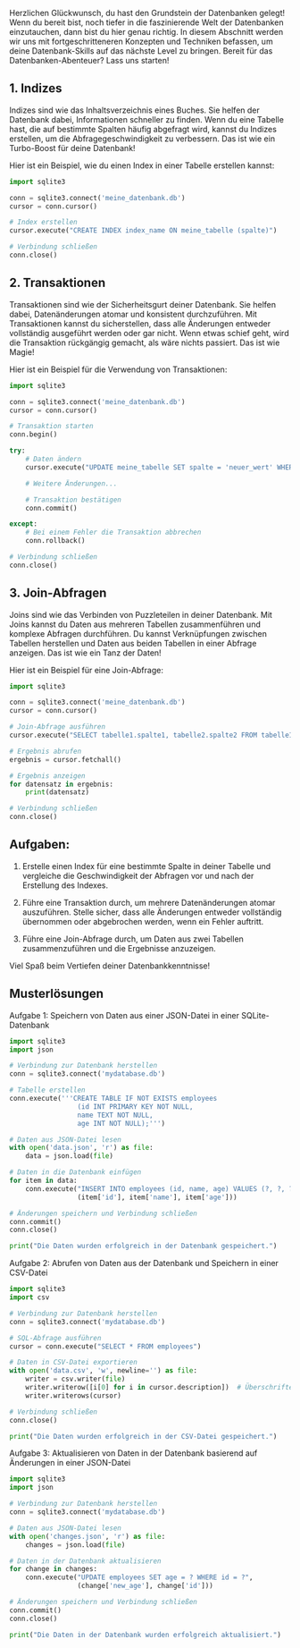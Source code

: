 Herzlichen Glückwunsch, du hast den Grundstein der Datenbanken gelegt! Wenn du bereit bist, noch tiefer in die faszinierende Welt der Datenbanken einzutauchen, dann bist du hier genau richtig. In diesem Abschnitt werden wir uns mit fortgeschritteneren Konzepten und Techniken befassen, um deine Datenbank-Skills auf das nächste Level zu bringen. Bereit für das Datenbanken-Abenteuer? Lass uns starten!

## 1. Indizes

Indizes sind wie das Inhaltsverzeichnis eines Buches. Sie helfen der Datenbank dabei, Informationen schneller zu finden. Wenn du eine Tabelle hast, die auf bestimmte Spalten häufig abgefragt wird, kannst du Indizes erstellen, um die Abfragegeschwindigkeit zu verbessern. Das ist wie ein Turbo-Boost für deine Datenbank!

Hier ist ein Beispiel, wie du einen Index in einer Tabelle erstellen kannst:

```python
import sqlite3

conn = sqlite3.connect('meine_datenbank.db')
cursor = conn.cursor()

# Index erstellen
cursor.execute("CREATE INDEX index_name ON meine_tabelle (spalte)")

# Verbindung schließen
conn.close()
```

## 2. Transaktionen

Transaktionen sind wie der Sicherheitsgurt deiner Datenbank. Sie helfen dabei, Datenänderungen atomar und konsistent durchzuführen. Mit Transaktionen kannst du sicherstellen, dass alle Änderungen entweder vollständig ausgeführt werden oder gar nicht. Wenn etwas schief geht, wird die Transaktion rückgängig gemacht, als wäre nichts passiert. Das ist wie Magie!

Hier ist ein Beispiel für die Verwendung von Transaktionen:

```python
import sqlite3

conn = sqlite3.connect('meine_datenbank.db')
cursor = conn.cursor()

# Transaktion starten
conn.begin()

try:
    # Daten ändern
    cursor.execute("UPDATE meine_tabelle SET spalte = 'neuer_wert' WHERE bedingung")

    # Weitere Änderungen...

    # Transaktion bestätigen
    conn.commit()

except:
    # Bei einem Fehler die Transaktion abbrechen
    conn.rollback()

# Verbindung schließen
conn.close()
```

## 3. Join-Abfragen

Joins sind wie das Verbinden von Puzzleteilen in deiner Datenbank. Mit Joins kannst du Daten aus mehreren Tabellen zusammenführen und komplexe Abfragen durchführen. Du kannst Verknüpfungen zwischen Tabellen herstellen und Daten aus beiden Tabellen in einer Abfrage anzeigen. Das ist wie ein Tanz der Daten!

Hier ist ein Beispiel für eine Join-Abfrage:

```python
import sqlite3

conn = sqlite3.connect('meine_datenbank.db')
cursor = conn.cursor()

# Join-Abfrage ausführen
cursor.execute("SELECT tabelle1.spalte1, tabelle2.spalte2 FROM tabelle1 JOIN tabelle2 ON tabelle1.id = tabelle2.id")

# Ergebnis abrufen
ergebnis = cursor.fetchall()

# Ergebnis anzeigen
for datensatz in ergebnis:
    print(datensatz)

# Verbindung schließen
conn.close()
```

## Aufgaben:

1. Erstelle einen Index für eine bestimmte Spalte in deiner Tabelle und vergleiche die Geschwindigkeit der Abfragen vor und nach der Erstellung des Indexes.

2. Führe eine Transaktion durch, um mehrere Datenänderungen atomar auszuführen. Stelle sicher, dass alle Änderungen entweder vollständig übernommen oder abgebrochen werden, wenn ein Fehler auftritt.

3. Führe eine Join-Abfrage durch, um Daten aus zwei Tabellen zusammenzuführen und die Ergebnisse anzuzeigen.

Viel Spaß beim Vertiefen deiner Datenbankkenntnisse!


## Musterlösungen

Aufgabe 1: Speichern von Daten aus einer JSON-Datei in einer SQLite-Datenbank

```python
import sqlite3
import json

# Verbindung zur Datenbank herstellen
conn = sqlite3.connect('mydatabase.db')

# Tabelle erstellen
conn.execute('''CREATE TABLE IF NOT EXISTS employees
                 (id INT PRIMARY KEY NOT NULL,
                 name TEXT NOT NULL,
                 age INT NOT NULL);''')

# Daten aus JSON-Datei lesen
with open('data.json', 'r') as file:
    data = json.load(file)

# Daten in die Datenbank einfügen
for item in data:
    conn.execute("INSERT INTO employees (id, name, age) VALUES (?, ?, ?)",
                 (item['id'], item['name'], item['age']))

# Änderungen speichern und Verbindung schließen
conn.commit()
conn.close()

print("Die Daten wurden erfolgreich in der Datenbank gespeichert.")
```

Aufgabe 2: Abrufen von Daten aus der Datenbank und Speichern in einer CSV-Datei

```python
import sqlite3
import csv

# Verbindung zur Datenbank herstellen
conn = sqlite3.connect('mydatabase.db')

# SQL-Abfrage ausführen
cursor = conn.execute("SELECT * FROM employees")

# Daten in CSV-Datei exportieren
with open('data.csv', 'w', newline='') as file:
    writer = csv.writer(file)
    writer.writerow([i[0] for i in cursor.description])  # Überschriften schreiben
    writer.writerows(cursor)

# Verbindung schließen
conn.close()

print("Die Daten wurden erfolgreich in der CSV-Datei gespeichert.")
```

Aufgabe 3: Aktualisieren von Daten in der Datenbank basierend auf Änderungen in einer JSON-Datei

```python
import sqlite3
import json

# Verbindung zur Datenbank herstellen
conn = sqlite3.connect('mydatabase.db')

# Daten aus JSON-Datei lesen
with open('changes.json', 'r') as file:
    changes = json.load(file)

# Daten in der Datenbank aktualisieren
for change in changes:
    conn.execute("UPDATE employees SET age = ? WHERE id = ?",
                 (change['new_age'], change['id']))

# Änderungen speichern und Verbindung schließen
conn.commit()
conn.close()

print("Die Daten in der Datenbank wurden erfolgreich aktualisiert.")
```

